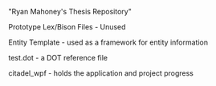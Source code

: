 "Ryan Mahoney's Thesis Repository" 

Prototype Lex/Bison Files - Unused

Entity Template - used as a framework for entity information

test.dot - a DOT reference file

citadel_wpf - holds the application and project progress
